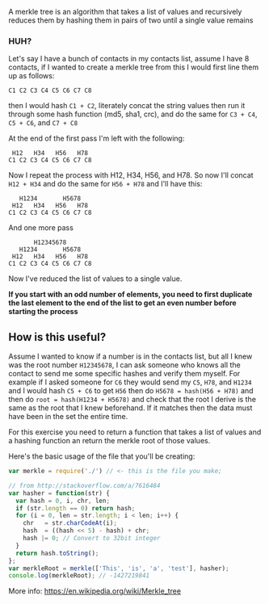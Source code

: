A merkle tree is an algorithm that takes a list of values and recursively reduces them by hashing them in pairs of two until a single value remains

### HUH?

Let's say I have a bunch of contacts in my contacts list, assume I have 8 contacts, if I wanted to create a merkle tree from this I would first line them up as follows:

```
C1 C2 C3 C4 C5 C6 C7 C8
```

then I would hash `C1 + C2`, literately concat the string values then run it through some hash function (md5, sha1, crc), and do the same for `C3 + C4`, `C5 + C6`, and `C7 + C8`

At the end of the first pass I'm left with the following:

```
 H12   H34   H56   H78
C1 C2 C3 C4 C5 C6 C7 C8
```

Now I repeat the process with H12, H34, H56, and H78. So now I'll concat `H12 + H34` and do the same for `H56 + H78` and I'll have this:

```
   H1234       H5678
 H12   H34   H56   H78
C1 C2 C3 C4 C5 C6 C7 C8
```

And one more pass


```
       H12345678
   H1234       H5678
 H12   H34   H56   H78
C1 C2 C3 C4 C5 C6 C7 C8
```

Now I've reduced the list of values to a single value.

**If you start with an odd number of elements, you need to first duplicate the last element to the end of the list to get an even number before starting the process**

## How is this useful?

Assume I wanted to know if a number is in the contacts list, but all I knew was the root number `H12345678`, I can ask someone who knows all the contact to send me some specific hashes and verify them myself. For example if I asked someone for `C6` they would send my `C5`, `H78`, and `H1234` and I would hash `C5 + C6` to get `H56` then do `H5678 = hash(H56 + H78)` and then do `root = hash(H1234 + H5678)` and check that the root I derive is the same as the root that I knew beforehand. If it matches then the data must have been in the set the entire time.

For this exercise you need to return a function that takes a list of values and a hashing function an return the merkle root of those values.


Here's the basic usage of the file that you'll be creating:

```js
var merkle = require('./') // <- this is the file you make;

// from http://stackoverflow.com/a/7616484
var hasher = function(str) {
  var hash = 0, i, chr, len;
  if (str.length == 0) return hash;
  for (i = 0, len = str.length; i < len; i++) {
    chr   = str.charCodeAt(i);
    hash  = ((hash << 5) - hash) + chr;
    hash |= 0; // Convert to 32bit integer
  }
  return hash.toString();
};
var merkleRoot = merkle(['This', 'is', 'a', 'test'], hasher);
console.log(merkleRoot); // -1427219841
```

More info: https://en.wikipedia.org/wiki/Merkle_tree
